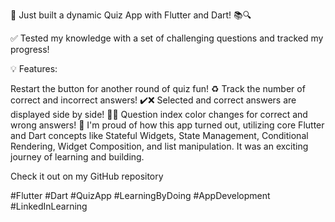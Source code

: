 🚀 Just built a dynamic Quiz App with Flutter and Dart! 📚🔍

✅ Tested my knowledge with a set of challenging questions and tracked my progress!

💡 Features:

Restart the button for another round of quiz fun! ♻️
Track the number of correct and incorrect answers! ✔️❌
Selected and correct answers are displayed side by side! 📝✅
Question index color changes for correct and wrong answers! 🎨
I'm proud of how this app turned out, utilizing core Flutter and Dart concepts like Stateful Widgets, State Management, Conditional Rendering, Widget Composition, and list manipulation. It was an exciting journey of learning and building.

Check it out on my GitHub repository

#Flutter #Dart #QuizApp #LearningByDoing #AppDevelopment #LinkedInLearning
